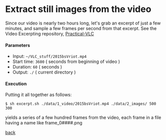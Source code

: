 # Extract still images from the video

Since our video is nearly two hours long, let's grab an excerpt of just a few minutes, and sample a few frames per second from that excerpt. See the Video Excerpting repository, [Practical-VLC](https://github.com/KarlEdwards/Practical-VLC.git)

#### Parameters

* Input: `~/VLC_stuff/2015bsVriot.mp4`
* Start time: `3600` ( seconds from beginning of video )
* Duration: `60` ( seconds )
* Output: `./`  ( current directory )

#### Execution
Putting it all together as follows:

```$ sh excerpt.sh ./data/1_video/2015bsVriot.mp4 ./data/2_images/ 500 300```

yields a series of a few hundred frames from the video, each frame in a file having a name like frame_0####.png

[back](README.md)
